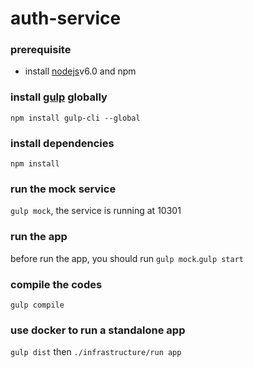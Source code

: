 # auth-service

### prerequisite
* install [nodejs](http://nodejs.org)v6.0 and npm

### install [gulp](http://gulpjs.com/) globally
`npm install gulp-cli --global`

### install dependencies
`npm install`

### run the mock service
`gulp mock`, the service is running at 10301

### run the app
before run the app, you should run `gulp mock`.`gulp start`

### compile the codes
`gulp compile`

### use docker to run a standalone app
`gulp dist` then `./infrastructure/run app`
